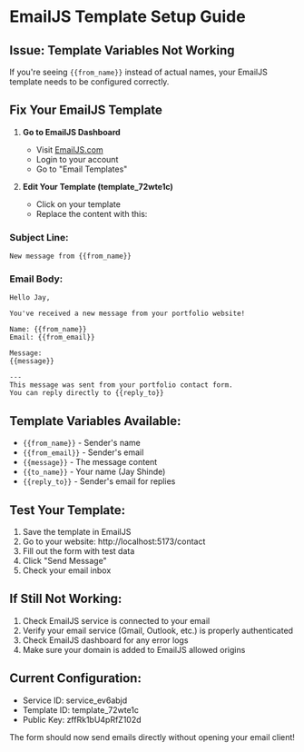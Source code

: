 # EmailJS Template Setup Guide

## Issue: Template Variables Not Working

If you're seeing `{{from_name}}` instead of actual names, your EmailJS template needs to be configured correctly.

## Fix Your EmailJS Template

1. **Go to EmailJS Dashboard**
   - Visit [EmailJS.com](https://www.emailjs.com/)
   - Login to your account
   - Go to "Email Templates"

2. **Edit Your Template (template_72wte1c)**
   - Click on your template
   - Replace the content with this:

### Subject Line:
```
New message from {{from_name}}
```

### Email Body:
```
Hello Jay,

You've received a new message from your portfolio website!

Name: {{from_name}}
Email: {{from_email}}

Message:
{{message}}

---
This message was sent from your portfolio contact form.
You can reply directly to {{reply_to}}
```

## Template Variables Available:
- `{{from_name}}` - Sender's name
- `{{from_email}}` - Sender's email  
- `{{message}}` - The message content
- `{{to_name}}` - Your name (Jay Shinde)
- `{{reply_to}}` - Sender's email for replies

## Test Your Template:
1. Save the template in EmailJS
2. Go to your website: http://localhost:5173/contact
3. Fill out the form with test data
4. Click "Send Message"
5. Check your email inbox

## If Still Not Working:
1. Check EmailJS service is connected to your email
2. Verify your email service (Gmail, Outlook, etc.) is properly authenticated
3. Check EmailJS dashboard for any error logs
4. Make sure your domain is added to EmailJS allowed origins

## Current Configuration:
- Service ID: service_ev6abjd
- Template ID: template_72wte1c  
- Public Key: zffRk1bU4pRfZ102d

The form should now send emails directly without opening your email client!